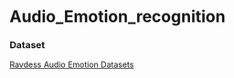 # Audio_Emotion_recognition


### Dataset

[Ravdess Audio Emotion Datasets](https://smartlaboratory.org/ravdess/)
